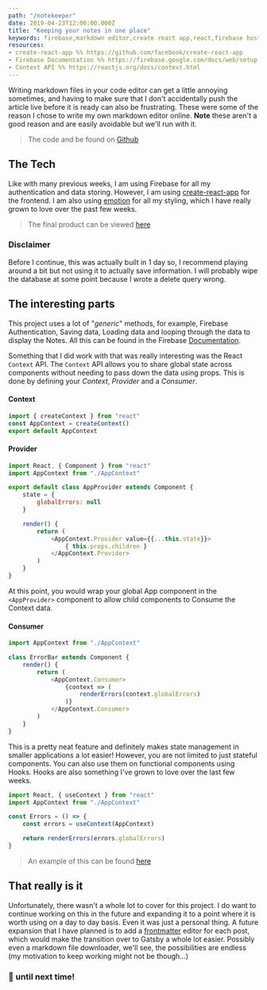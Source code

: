 ```yaml
---
path: "/notekeeper"
date: 2019-04-23T12:00:00.000Z
title: "Keeping your notes in one place"
keywords: firebase,markdown editor,create react app,react,firebase hosting,markdown,notekeeper
resources:
- create-react-app %% https://github.com/facebook/create-react-app
- Firebase Documentation %% https://firebase.google.com/docs/web/setup
- Context API %% https://reactjs.org/docs/context.html
---
```


Writing markdown files in your code editor can get a little annoying sometimes, and having to make sure that I don't accidentally push the article live before it is ready can also be frustrating. These were some of the reason I chose to write my own markdown editor online. **Note** these aren't a good reason and are easily avoidable but we'll run with it.

> The code and be found on [Github](https://github.com/myweekinjs/notekeeper)

## The Tech

Like with many previous weeks, I am using Firebase for all my authentication and data storing. However, I am using [create-react-app](https://github.com/facebook/create-react-app) for the frontend. I am also using [emotion](https://emotion.sh) for all my styling, which I have really grown to love over the past few weeks.

> The final product can be viewed [here](https://notekeeper-e0386.firebaseapp.com/)

### Disclaimer

Before I continue, this was actually built in 1 day so, I recommend playing around a bit but not using it to actually save information. I will probably wipe the database at some point because I wrote a delete query wrong.

## The interesting parts

This project uses a lot of "*generic*" methods, for example, Firebase Authentication, Saving data, Loading data and looping through the data to display the Notes. All this can be found in the Firebase [Documentation](https://firebase.google.com/docs/web/setup).

Something that I did work with that was really interesting was the React `Context` API. The `Context` API allows you to share global state across components without needing to pass down the data using props. This is done by defining your *Context*, *Provider* and a *Consumer*.

#### Context

```javascript
import { createContext } from "react"
const AppContext = createContext()
export default AppContext
```

#### Provider

```javascript
import React, { Component } from "react"
import AppContext from "./AppContext"

export default class AppProvider extends Component {
    state = {
        globalErrors: null
    }

    render() {
        return (
            <AppContext.Provider value={{...this.state}}>
                { this.props.children }
            </AppContext.Provider>
        )
    }
}
```

At this point, you would wrap your global App component in the `<AppProvider>` component to allow child components to Consume the Context data.

#### Consumer
```javascript
import AppContext from "./AppContext"

class ErrorBar extends Component {
    render() {
        return (
            <AppContext.Consumer>
                {context => (
                    renderErrors(context.globalErrors)
                )}
            </AppContext.Consumer>
        )
    }
}
```

This is a pretty neat feature and definitely makes state management in smaller applications a lot easier! However, you are not limited to just stateful components. You can also use them on functional components using Hooks. Hooks are also something I've grown to love over the last few weeks.

```javascript
import React, { useContext } from "react"
import AppContext from "./AppContext"

const Errors = () => {
    const errors = useContext(AppContext)

    return renderErrors(errors.globalErrors)
}
```

> An example of this can be found [here](https://github.com/myweekinjs/notekeeper/blob/master/src/components/NotesListing/NotesListing.js)

## That really is it

Unfortunately, there wasn't a whole lot to cover for this project. I do want to continue working on this in the future and expanding it to a point where it is worth using on a day to day basis. Even it was just a personal thing. A future expansion that I have planned is to add a [frontmatter](https://jekyllrb.com/docs/front-matter/) editor for each post, which would make the transition over to Gatsby a whole lot easier. Possibly even a markdown file downloader, we'll see, the possibilities are endless (my motivation to keep working might not be though...)

### 👋 until next time!